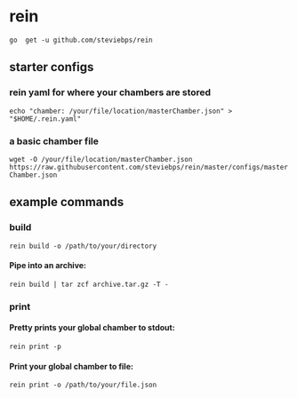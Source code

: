 # rein

```go  get -u github.com/steviebps/rein```


## starter configs

### rein yaml for where your chambers are stored
```echo "chamber: /your/file/location/masterChamber.json" > "$HOME/.rein.yaml"```

### a basic chamber file
```wget -O /your/file/location/masterChamber.json https://raw.githubusercontent.com/steviebps/rein/master/configs/masterChamber.json```


## example commands

### build
```rein build -o /path/to/your/directory```

#### Pipe into an archive: 
```rein build | tar zcf archive.tar.gz -T -```

### print

#### Pretty prints your global chamber to stdout:
```rein print -p```

#### Print your global chamber to file:
```rein print -o /path/to/your/file.json```
